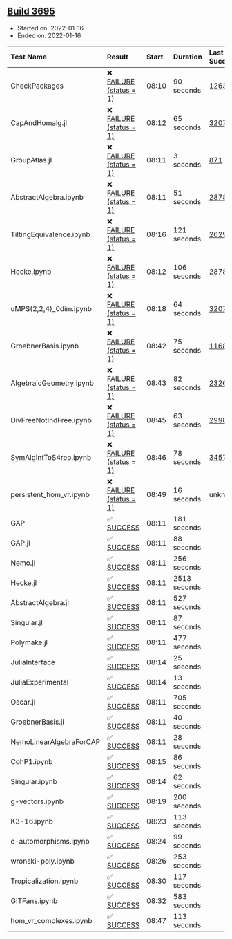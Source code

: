## [Build 3695](https://oscarci.mathematik.uni-kl.de/job/oscar-stable/3695/)

* Started on: 2022-01-16
* Ended on: 2022-01-16

| Test Name    | Result | Start | Duration | Last Success | First Failure |
|:-------------|:-------|:------|:---------|:-------------|:--------------|
| CheckPackages | ❌ [FAILURE (status = 1)](https://oscarci.mathematik.uni-kl.de/job/oscar-stable/3695/artifact/logs/build-3695/CheckPackages.log) | 08:10 | 90 seconds | [1263](https://oscarci.mathematik.uni-kl.de/job/oscar-stable/1263/) | [1264](https://oscarci.mathematik.uni-kl.de/job/oscar-stable/1264/) |
| CapAndHomalg.jl | ❌ [FAILURE (status = 1)](https://oscarci.mathematik.uni-kl.de/job/oscar-stable/3695/artifact/logs/build-3695/CapAndHomalg.jl.log) | 08:12 | 65 seconds | [3207](https://oscarci.mathematik.uni-kl.de/job/oscar-stable/3207/) | [3208](https://oscarci.mathematik.uni-kl.de/job/oscar-stable/3208/) |
| GroupAtlas.jl | ❌ [FAILURE (status = 1)](https://oscarci.mathematik.uni-kl.de/job/oscar-stable/3695/artifact/logs/build-3695/GroupAtlas.jl.log) | 08:11 | 3 seconds | [871](https://oscarci.mathematik.uni-kl.de/job/oscar-stable/871/) | [872](https://oscarci.mathematik.uni-kl.de/job/oscar-stable/872/) |
| AbstractAlgebra.ipynb | ❌ [FAILURE (status = 1)](https://oscarci.mathematik.uni-kl.de/job/oscar-stable/3695/artifact/logs/build-3695/AbstractAlgebra.ipynb.log) | 08:11 | 51 seconds | [2878](https://oscarci.mathematik.uni-kl.de/job/oscar-stable/2878/) | [2879](https://oscarci.mathematik.uni-kl.de/job/oscar-stable/2879/) |
| TiltingEquivalence.ipynb | ❌ [FAILURE (status = 1)](https://oscarci.mathematik.uni-kl.de/job/oscar-stable/3695/artifact/logs/build-3695/TiltingEquivalence.ipynb.log) | 08:16 | 121 seconds | [2629](https://oscarci.mathematik.uni-kl.de/job/oscar-stable/2629/) | [2630](https://oscarci.mathematik.uni-kl.de/job/oscar-stable/2630/) |
| Hecke.ipynb | ❌ [FAILURE (status = 1)](https://oscarci.mathematik.uni-kl.de/job/oscar-stable/3695/artifact/logs/build-3695/Hecke.ipynb.log) | 08:12 | 106 seconds | [2878](https://oscarci.mathematik.uni-kl.de/job/oscar-stable/2878/) | [2879](https://oscarci.mathematik.uni-kl.de/job/oscar-stable/2879/) |
| uMPS(2,2,4)_0dim.ipynb | ❌ [FAILURE (status = 1)](https://oscarci.mathematik.uni-kl.de/job/oscar-stable/3695/artifact/logs/build-3695/uMPS-2-2-4-_0dim.ipynb.log) | 08:18 | 64 seconds | [3207](https://oscarci.mathematik.uni-kl.de/job/oscar-stable/3207/) | [3208](https://oscarci.mathematik.uni-kl.de/job/oscar-stable/3208/) |
| GroebnerBasis.ipynb | ❌ [FAILURE (status = 1)](https://oscarci.mathematik.uni-kl.de/job/oscar-stable/3695/artifact/logs/build-3695/GroebnerBasis.ipynb.log) | 08:42 | 75 seconds | [1168](https://oscarci.mathematik.uni-kl.de/job/oscar-stable/1168/) | [1169](https://oscarci.mathematik.uni-kl.de/job/oscar-stable/1169/) |
| AlgebraicGeometry.ipynb | ❌ [FAILURE (status = 1)](https://oscarci.mathematik.uni-kl.de/job/oscar-stable/3695/artifact/logs/build-3695/AlgebraicGeometry.ipynb.log) | 08:43 | 82 seconds | [2326](https://oscarci.mathematik.uni-kl.de/job/oscar-stable/2326/) | [2327](https://oscarci.mathematik.uni-kl.de/job/oscar-stable/2327/) |
| DivFreeNotIndFree.ipynb | ❌ [FAILURE (status = 1)](https://oscarci.mathematik.uni-kl.de/job/oscar-stable/3695/artifact/logs/build-3695/DivFreeNotIndFree.ipynb.log) | 08:45 | 63 seconds | [2998](https://oscarci.mathematik.uni-kl.de/job/oscar-stable/2998/) | [2999](https://oscarci.mathematik.uni-kl.de/job/oscar-stable/2999/) |
| SymAlgIntToS4rep.ipynb | ❌ [FAILURE (status = 1)](https://oscarci.mathematik.uni-kl.de/job/oscar-stable/3695/artifact/logs/build-3695/SymAlgIntToS4rep.ipynb.log) | 08:46 | 78 seconds | [3457](https://oscarci.mathematik.uni-kl.de/job/oscar-stable/3457/) | [3458](https://oscarci.mathematik.uni-kl.de/job/oscar-stable/3458/) |
| persistent_hom_vr.ipynb | ❌ [FAILURE (status = 1)](https://oscarci.mathematik.uni-kl.de/job/oscar-stable/3695/artifact/logs/build-3695/persistent_hom_vr.ipynb.log) | 08:49 | 16 seconds | unknown | unknown |
| GAP | ✅ [SUCCESS](https://oscarci.mathematik.uni-kl.de/job/oscar-stable/3695/artifact/logs/build-3695/GAP.log) | 08:11 | 181 seconds |  |  |
| GAP.jl | ✅ [SUCCESS](https://oscarci.mathematik.uni-kl.de/job/oscar-stable/3695/artifact/logs/build-3695/GAP.jl.log) | 08:11 | 88 seconds |  |  |
| Nemo.jl | ✅ [SUCCESS](https://oscarci.mathematik.uni-kl.de/job/oscar-stable/3695/artifact/logs/build-3695/Nemo.jl.log) | 08:11 | 256 seconds |  |  |
| Hecke.jl | ✅ [SUCCESS](https://oscarci.mathematik.uni-kl.de/job/oscar-stable/3695/artifact/logs/build-3695/Hecke.jl.log) | 08:11 | 2513 seconds |  |  |
| AbstractAlgebra.jl | ✅ [SUCCESS](https://oscarci.mathematik.uni-kl.de/job/oscar-stable/3695/artifact/logs/build-3695/AbstractAlgebra.jl.log) | 08:11 | 527 seconds |  |  |
| Singular.jl | ✅ [SUCCESS](https://oscarci.mathematik.uni-kl.de/job/oscar-stable/3695/artifact/logs/build-3695/Singular.jl.log) | 08:11 | 87 seconds |  |  |
| Polymake.jl | ✅ [SUCCESS](https://oscarci.mathematik.uni-kl.de/job/oscar-stable/3695/artifact/logs/build-3695/Polymake.jl.log) | 08:11 | 477 seconds |  |  |
| JuliaInterface | ✅ [SUCCESS](https://oscarci.mathematik.uni-kl.de/job/oscar-stable/3695/artifact/logs/build-3695/JuliaInterface.log) | 08:14 | 25 seconds |  |  |
| JuliaExperimental | ✅ [SUCCESS](https://oscarci.mathematik.uni-kl.de/job/oscar-stable/3695/artifact/logs/build-3695/JuliaExperimental.log) | 08:14 | 13 seconds |  |  |
| Oscar.jl | ✅ [SUCCESS](https://oscarci.mathematik.uni-kl.de/job/oscar-stable/3695/artifact/logs/build-3695/Oscar.jl.log) | 08:11 | 705 seconds |  |  |
| GroebnerBasis.jl | ✅ [SUCCESS](https://oscarci.mathematik.uni-kl.de/job/oscar-stable/3695/artifact/logs/build-3695/GroebnerBasis.jl.log) | 08:11 | 40 seconds |  |  |
| NemoLinearAlgebraForCAP | ✅ [SUCCESS](https://oscarci.mathematik.uni-kl.de/job/oscar-stable/3695/artifact/logs/build-3695/NemoLinearAlgebraForCAP.log) | 08:11 | 28 seconds |  |  |
| CohP1.ipynb | ✅ [SUCCESS](https://oscarci.mathematik.uni-kl.de/job/oscar-stable/3695/artifact/logs/build-3695/CohP1.ipynb.log) | 08:15 | 86 seconds |  |  |
| Singular.ipynb | ✅ [SUCCESS](https://oscarci.mathematik.uni-kl.de/job/oscar-stable/3695/artifact/logs/build-3695/Singular.ipynb.log) | 08:14 | 62 seconds |  |  |
| g-vectors.ipynb | ✅ [SUCCESS](https://oscarci.mathematik.uni-kl.de/job/oscar-stable/3695/artifact/logs/build-3695/g-vectors.ipynb.log) | 08:19 | 200 seconds |  |  |
| K3-16.ipynb | ✅ [SUCCESS](https://oscarci.mathematik.uni-kl.de/job/oscar-stable/3695/artifact/logs/build-3695/K3-16.ipynb.log) | 08:23 | 113 seconds |  |  |
| c-automorphisms.ipynb | ✅ [SUCCESS](https://oscarci.mathematik.uni-kl.de/job/oscar-stable/3695/artifact/logs/build-3695/c-automorphisms.ipynb.log) | 08:24 | 99 seconds |  |  |
| wronski-poly.ipynb | ✅ [SUCCESS](https://oscarci.mathematik.uni-kl.de/job/oscar-stable/3695/artifact/logs/build-3695/wronski-poly.ipynb.log) | 08:26 | 253 seconds |  |  |
| Tropicalization.ipynb | ✅ [SUCCESS](https://oscarci.mathematik.uni-kl.de/job/oscar-stable/3695/artifact/logs/build-3695/Tropicalization.ipynb.log) | 08:30 | 117 seconds |  |  |
| GITFans.ipynb | ✅ [SUCCESS](https://oscarci.mathematik.uni-kl.de/job/oscar-stable/3695/artifact/logs/build-3695/GITFans.ipynb.log) | 08:32 | 583 seconds |  |  |
| hom_vr_complexes.ipynb | ✅ [SUCCESS](https://oscarci.mathematik.uni-kl.de/job/oscar-stable/3695/artifact/logs/build-3695/hom_vr_complexes.ipynb.log) | 08:47 | 113 seconds |  |  |
